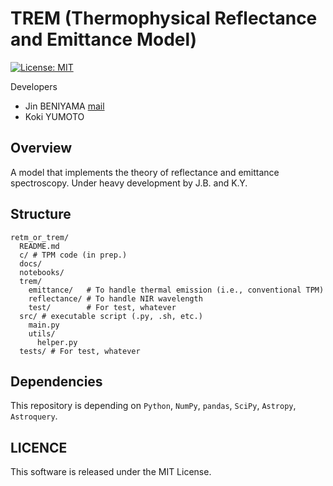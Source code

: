 # TREM (Thermophysical Reflectance and Emittance Model)
[![License: MIT](https://img.shields.io/badge/License-MIT-yellow.svg)](https://opensource.org/licenses/MIT)

Developers
- Jin BENIYAMA [mail](mailto:jinbeniyama@gmail.com)
- Koki YUMOTO

## Overview
A model that implements the theory of reflectance and emittance spectroscopy.
Under heavy development by J.B. and K.Y.

## Structure
```
retm_or_trem/
  README.md
  c/ # TPM code (in prep.)
  docs/
  notebooks/
  trem/ 
    emittance/   # To handle thermal emission (i.e., conventional TPM)
    reflectance/ # To handle NIR wavelength
    test/        # For test, whatever
  src/ # executable script (.py, .sh, etc.)
    main.py
    utils/
      helper.py
  tests/ # For test, whatever
```

## Dependencies
This repository is depending on `Python`, `NumPy`, `pandas`, `SciPy`, `Astropy`, `Astroquery`.

## LICENCE
This software is released under the MIT License.
